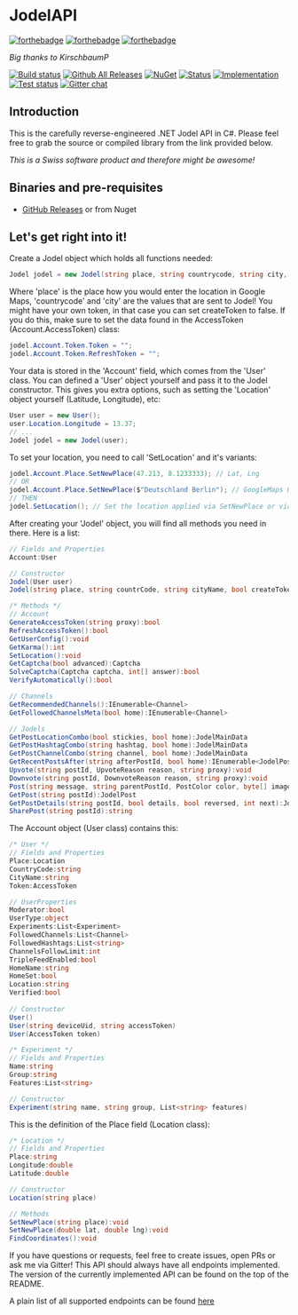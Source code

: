 # JodelAPI
[![forthebadge](http://forthebadge.com/images/badges/built-with-swag.svg)](http://forthebadge.com)
[![forthebadge](http://forthebadge.com/images/badges/gluten-free.svg)](http://forthebadge.com)
[![forthebadge](http://forthebadge.com/images/badges/certified-snoop-lion.svg)](http://forthebadge.com)

*Big thanks to KirschbaumP*

[![Build status](https://ci.appveyor.com/api/projects/status/2dx3f591ubmp978t?svg=true)](https://ci.appveyor.com/project/ioncodes/jodelapi)
[![Github All Releases](https://img.shields.io/github/downloads/ioncodes/JodelAPI/total.svg)](https://github.com/ioncodes/JodelAPI/releases)
[![NuGet](https://img.shields.io/nuget/v/JodelAPI.svg)](https://www.nuget.org/packages/JodelAPI/)
[![Status](https://img.shields.io/badge/api-working-brightgreen.svg)]()
[![Implementation](https://img.shields.io/badge/api--version-4.47.0-brightgreen.svg)]()
[![Test status](http://teststatusbadge.azurewebsites.net/api/status/ioncodes/jodelapi)](https://ci.appveyor.com/project/ioncodes/jodelapi)
[![Gitter chat](https://badges.gitter.im/ioncodes/JodelAPI.svg)](https://gitter.im/JodelAPI/Lobby?utm_source=share-link&utm_medium=link&utm_campaign=share-link)

## Introduction

This is the carefully reverse-engineered .NET Jodel API in C#. Please feel free to grab the source or compiled library from the link provided below.

*This is a Swiss software product and therefore might be awesome!*

## Binaries and pre-requisites
* [GitHub Releases](https://github.com/ioncodes/JodelAPI/releases) or from Nuget

## Let's get right into it!
Create a Jodel object which holds all functions needed:
```cs
Jodel jodel = new Jodel(string place, string countrycode, string city, bool createToken = true);
```
Where 'place' is the place how you would enter the location in Google Maps, 'countrycode' and 'city' are the values that are sent to Jodel! You might have your own token, in that case you can set createToken to false. If you do this, make sure to set the data found in the AccessToken (Account.AccessToken) class:
```cs
jodel.Account.Token.Token = "";
jodel.Account.Token.RefreshToken = "";
```

Your data is stored in the 'Account' field, which comes from the 'User' class. You can defined a 'User' object yourself and pass it to the Jodel constructor. This gives you extra options, such as setting the 'Location' object yourself (Latitude, Longitude), etc:
```cs
User user = new User();
user.Location.Longitude = 13.37;
// ...
Jodel jodel = new Jodel(user);
```

To set your location, you need to call 'SetLocation' and it's variants:
```cs
jodel.Account.Place.SetNewPlace(47.213, 8.1233333); // Lat, Lng
// OR
jodel.Account.Place.SetNewPlace($"Deutschland Berlin"); // GoogleMaps Query string
// THEN
jodel.SetLocation(); // Set the location applied via SetNewPlace or via Longitude and Latitude.
```

After creating your 'Jodel' object, you will find all methods you need in there. Here is a list:
```cs
// Fields and Properties
Account:User

// Constructor
Jodel(User user)
Jodel(string place, string countrCode, string cityName, bool createToken)

/* Methods */
// Account
GenerateAccessToken(string proxy):bool
RefreshAccessToken():bool
GetUserConfig():void
GetKarma():int
SetLocation():void
GetCaptcha(bool advanced):Captcha
SolveCaptcha(Captcha captcha, int[] answer):bool
VerifyAutomatically():bool

// Channels
GetRecommendedChannels():IEnumerable<Channel>
GetFollowedChannelsMeta(bool home):IEnumerable<Channel>

// Jodels
GetPostLocationCombo(bool stickies, bool home):JodelMainData
GetPostHashtagCombo(string hashtag, bool home):JodelMainData
GetPostChannelCombo(string channel, bool home):JodelMainData
GetRecentPostsAfter(string afterPostId, bool home):IEnumerable<JodelPost>
Upvote(string postId, UpvoteReason reason, string proxy):void
Downvote(string postId, DownvoteReason reason, string proxy):void
Post(string message, string parentPostId, PostColor color, byte[] image, bool home):string
GetPost(string postId):JodelPost
GetPostDetails(string postId, bool details, bool reversed, int next):JodelPost
SharePost(string postId):string
```

The Account object (User class) contains this:
```cs
/* User */
// Fields and Properties
Place:Location
CountryCode:string
CityName:string
Token:AccessToken

// UserProperties
Moderator:bool
UserType:object
Experiments:List<Experiment>
FollowedChannels:List<Channel>
FollowedHashtags:List<string>
ChannelsFollowLimit:int
TripleFeedEnabled:bool
HomeName:string
HomeSet:bool
Location:string
Verified:bool
  
// Constructor
User()
User(string deviceUid, string accessToken)
User(AccessToken token)

/* Experiment */
// Fields and Properties
Name:string
Group:string
Features:List<string>

// Constructor
Experiment(string name, string group, List<string> features)
```

This is the definition of the Place field (Location class):
```cs
/* Location */
// Fields and Properties
Place:string
Longitude:double
Latitude:double

// Constructor
Location(string place)

// Methods
SetNewPlace(string place):void
SetNewPlace(double lat, double lng):void
FindCoordinates():void
```

If you have questions or requests, feel free to create issues, open PRs or ask me via Gitter!
This API should always have all endpoints implemented. The version of the currently implemented API can be found on the top of the README.

A plain list of all supported endpoints can be found [here](https://github.com/ioncodes/JodelAPI/blob/master/JodelAPI/JodelAPI/Internal/Links.cs)
